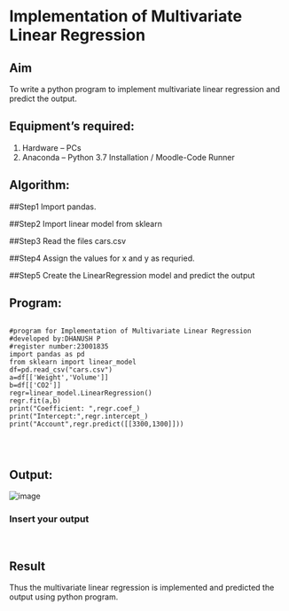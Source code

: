 # Implementation of Multivariate Linear Regression
## Aim
To write a python program to implement multivariate linear regression and predict the output.
## Equipment’s required:
1.	Hardware – PCs
2.	Anaconda – Python 3.7 Installation / Moodle-Code Runner
## Algorithm:
##Step1
Import pandas.

##Step2
Import linear model from sklearn

##Step3
Read the files cars.csv

##Step4
Assign the values for x and y as requried.

##Step5
Create the LinearRegression model and predict the output


## Program:
```

#program for Implementation of Multivariate Linear Regression
#developed by:DHANUSH P
#register number:23001835
import pandas as pd
from sklearn import linear_model
df=pd.read_csv("cars.csv")
a=df[['Weight','Volume']]
b=df[['CO2']]
regr=linear_model.LinearRegression()
regr.fit(a,b)
print("Coefficient: ",regr.coef_)
print("Intercept:",regr.intercept_)
print("Account",regr.predict([[3300,1300]]))




```
## Output:
![image](https://github.com/Dhanush0143/Multivariate-Linear-Regression/assets/139841924/52e21fea-f64a-4fb8-a7cc-ece35f677438)


### Insert your output

<br>

## Result
Thus the multivariate linear regression is implemented and predicted the output using python program.
